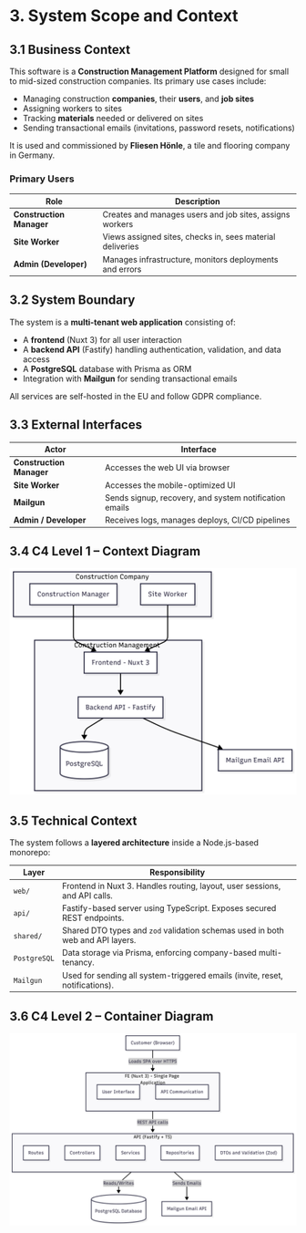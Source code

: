 # 3. System Scope and Context

## 3.1 Business Context

This software is a **Construction Management Platform** designed for small to mid-sized construction companies.
Its primary use cases include:

- Managing construction **companies**, their **users**, and **job sites**
- Assigning workers to sites
- Tracking **materials** needed or delivered on sites
- Sending transactional emails (invitations, password resets, notifications)

It is used and commissioned by **Fliesen Hönle**, a tile and flooring company in Germany.

### Primary Users

| Role                  | Description                                                   |
|-----------------------|---------------------------------------------------------------|
| **Construction Manager** | Creates and manages users and job sites, assigns workers     |
| **Site Worker**          | Views assigned sites, checks in, sees material deliveries    |
| **Admin (Developer)**    | Manages infrastructure, monitors deployments and errors      |

## 3.2 System Boundary

The system is a **multi-tenant web application** consisting of:

- A **frontend** (Nuxt 3) for all user interaction
- A **backend API** (Fastify) handling authentication, validation, and data access
- A **PostgreSQL** database with Prisma as ORM
- Integration with **Mailgun** for sending transactional emails

All services are self-hosted in the EU and follow GDPR compliance.

## 3.3 External Interfaces

| Actor                | Interface                                           |
|----------------------|----------------------------------------------------|
| **Construction Manager** | Accesses the web UI via browser                   |
| **Site Worker**          | Accesses the mobile-optimized UI                   |
| **Mailgun**              | Sends signup, recovery, and system notification emails |
| **Admin / Developer**    | Receives logs, manages deploys, CI/CD pipelines    |

## 3.4 C4 Level 1 – Context Diagram

![Context Diagram](./images/C1Organizational.png)

## 3.5 Technical Context

The system follows a **layered architecture** inside a Node.js-based monorepo:

| Layer         | Responsibility                                                                  |
|---------------|---------------------------------------------------------------------------------|
| `web/`        | Frontend in Nuxt 3. Handles routing, layout, user sessions, and API calls.      |
| `api/`        | Fastify-based server using TypeScript. Exposes secured REST endpoints.          |
| `shared/`     | Shared DTO types and `zod` validation schemas used in both web and API layers.  |
| `PostgreSQL`  | Data storage via Prisma, enforcing company-based multi-tenancy.                  |
| `Mailgun`     | Used for sending all system-triggered emails (invite, reset, notifications).    |

## 3.6 C4 Level 2 – Container Diagram

![Technical Context](./images/C2Technical.png)
